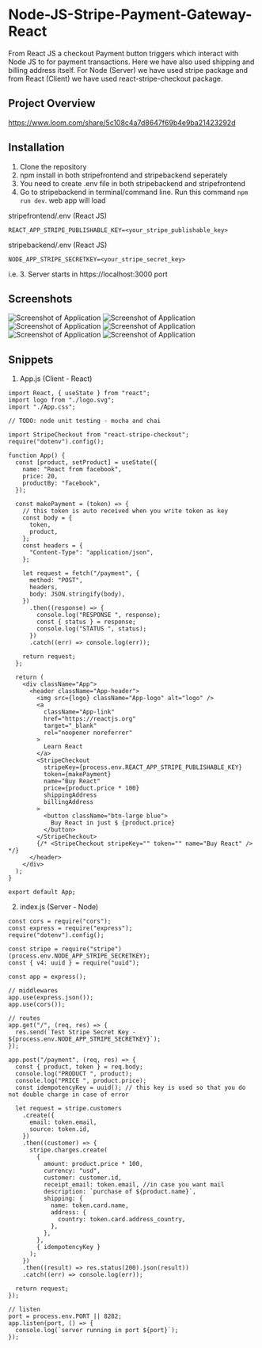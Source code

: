 # Node-JS-Stripe-Payment-Gateway-React

From React JS a checkout Payment button triggers which interact with Node JS to for payment transactions. Here we have also used shipping and billing address itself.
For Node (Server) we have used stripe package and from React (Client) we have used react-stripe-checkout package.

## Project Overview

https://www.loom.com/share/5c108c4a7d8647f69b4e9ba21423292d

## Installation
1. Clone the repository 
2. npm install in both stripefrontend and stripebackend seperately
3. You need to create .env file in both stripebackend and stripefrontend
4. Go to stripebackend in terminal/command line. Run this command ``` npm run dev ```. web app will load

stripefrontend/.env  (React JS)
```
REACT_APP_STRIPE_PUBLISHABLE_KEY=<your_stripe_publishable_key>

```

stripebackend/.env  (React JS)
```
NODE_APP_STRIPE_SECRETKEY=<your_stripe_secret_key>
```

i.e.
3. Server starts in https://localhost:3000 port

## Screenshots
<img src="https://user-images.githubusercontent.com/15896579/82428396-15d9cd00-9aa8-11ea-83e7-356fe7eee5a5.png" alt="Screenshot of Application" >
<img src="https://user-images.githubusercontent.com/15896579/82428401-196d5400-9aa8-11ea-9c0d-179c357de7d5.png" alt="Screenshot of Application" >
<img src="https://user-images.githubusercontent.com/15896579/82428407-1bcfae00-9aa8-11ea-9d26-966d8037eea2.png" alt="Screenshot of Application" >
<img src="https://user-images.githubusercontent.com/15896579/82428420-21c58f00-9aa8-11ea-9690-c612e7c73610.png" alt="Screenshot of Application" >
<img src="https://user-images.githubusercontent.com/15896579/82428442-27bb7000-9aa8-11ea-879b-0dbd619dfc9d.png" alt="Screenshot of Application" >
<img src="https://user-images.githubusercontent.com/15896579/82428450-2ab66080-9aa8-11ea-9bf4-bc9d20c1da2d.png" alt="Screenshot of Application" >


## Snippets
1. App.js (Client - React)

```
import React, { useState } from "react";
import logo from "./logo.svg";
import "./App.css";

// TODO: node unit testing - mocha and chai

import StripeCheckout from "react-stripe-checkout";
require("dotenv").config();

function App() {
  const [product, setProduct] = useState({
    name: "React from facebook",
    price: 20,
    productBy: "facebook",
  });

  const makePayment = (token) => {
    // this token is auto received when you write token as key
    const body = {
      token,
      product,
    };
    const headers = {
      "Content-Type": "application/json",
    };

    let request = fetch("/payment", {
      method: "POST",
      headers,
      body: JSON.stringify(body),
    })
      .then((response) => {
        console.log("RESPONSE ", response);
        const { status } = response;
        console.log("STATUS ", status);
      })
      .catch((err) => console.log(err));

    return request;
  };

  return (
    <div className="App">
      <header className="App-header">
        <img src={logo} className="App-logo" alt="logo" />
        <a
          className="App-link"
          href="https://reactjs.org"
          target="_blank"
          rel="noopener noreferrer"
        >
          Learn React
        </a>
        <StripeCheckout
          stripeKey={process.env.REACT_APP_STRIPE_PUBLISHABLE_KEY}
          token={makePayment}
          name="Buy React"
          price={product.price * 100}
          shippingAddress
          billingAddress
        >
          <button className="btn-large blue">
            Buy React in just $ {product.price}
          </button>
        </StripeCheckout>
        {/* <StripeCheckout stripeKey="" token="" name="Buy React" /> */}
      </header>
    </div>
  );
}

export default App;

```
2. index.js (Server - Node)

```
const cors = require("cors");
const express = require("express");
require("dotenv").config();

const stripe = require("stripe")(process.env.NODE_APP_STRIPE_SECRETKEY);
const { v4: uuid } = require("uuid");

const app = express();

// middlewares
app.use(express.json());
app.use(cors());

// routes
app.get("/", (req, res) => {
  res.send(`Test Stripe Secret Key - ${process.env.NODE_APP_STRIPE_SECRETKEY}`);
});

app.post("/payment", (req, res) => {
  const { product, token } = req.body;
  console.log("PRODUCT ", product);
  console.log("PRICE ", product.price);
  const idempotencyKey = uuid(); // this key is used so that you do not double charge in case of error

  let request = stripe.customers
    .create({
      email: token.email,
      source: token.id,
    })
    .then((customer) => {
      stripe.charges.create(
        {
          amount: product.price * 100,
          currency: "usd",
          customer: customer.id,
          receipt_email: token.email, //in case you want mail
          description: `purchase of ${product.name}`,
          shipping: {
            name: token.card.name,
            address: {
              country: token.card.address_country,
            },
          },
        },
        { idempotencyKey }
      );
    })
    .then((result) => res.status(200).json(result))
    .catch((err) => console.log(err));

  return request;
});

// listen
port = process.env.PORT || 8282;
app.listen(port, () => {
  console.log(`server running in port ${port}`);
});

```
